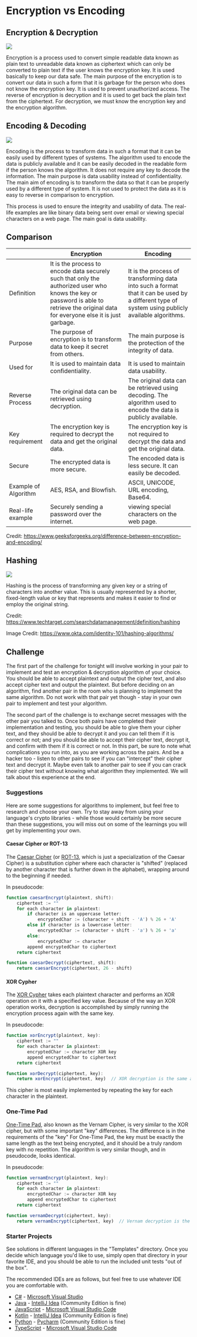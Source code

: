 # Encryption vs Encoding

## Encryption & Decryption
![](Encryption-Decryption.jpg)

Encryption is a process used to convert simple readable data known as plain text to unreadable data known as ciphertext which can only be converted to plain text if the user knows the encryption key. It is used basically to keep our data safe. The main purpose of the encryption is to convert our data in such a form that it is garbage for the person who does not know the encryption key. It is used to prevent unauthorized access. The reverse of encryption is decryption and it is used to get back the plain text from the ciphertext. For decryption, we must know the encryption key and the encryption algorithm. 

## Encoding & Decoding
![](Encoding-Decoding.jpg)

Encoding is the process to transform data in such a format that it can be easily used by different types of systems. The algorithm used to encode the data is publicly available and it can be easily decoded in the readable form if the person knows the algorithm. It does not require any key to decode the information. The main purpose is data usability instead of confidentiality. The main aim of encoding is to transform the data so that it can be properly used by a different type of system. It is not used to protect the data as it is easy to reverse in comparison to encryption. 

This process is used to ensure the integrity and usability of data. The real-life examples are like binary data being sent over email or viewing special characters on a web page. The main goal is data usability.

## Comparison
||Encryption|Encoding|
|--- |--- |--- |
|Definition|It is the process to encode data securely such that only the authorized user who knows the key or password is able to retrieve the original data for everyone else it is just garbage.|It is the process of transforming data into such a format that it can be used by a different type of system using publicly available algorithms.|
|Purpose|The purpose of encryption is to transform data to keep it secret from others.|The main purpose is the protection of the integrity of data.|
|Used for|It is used to maintain data confidentiality.|It is used to maintain data usability.|
|Reverse Process|The original data can be retrieved using decryption.|The original data can be retrieved using decoding. The algorithm used to encode the data is publicly available.|
|Key requirement|The encryption key is required to decrypt the data and get the original data.|The encryption key is not required to decrypt the data and get the original data.|
|Secure|The encrypted data is more secure.|The encoded data is less secure. It can easily be decoded.|
|Example of Algorithm|AES, RSA, and Blowfish.|ASCII, UNICODE, URL encoding, Base64.|
|Real-life example|Securely sending a password over the internet.|viewing special characters on the web page.|

Credit: https://www.geeksforgeeks.org/difference-between-encryption-and-encoding/

## Hashing
![](HashingAlgorithm.jpg)

Hashing is the process of transforming any given key or a string of characters into another value. This is usually represented by a shorter, fixed-length value or key that represents and makes it easier to find or employ the original string.

Credit: https://www.techtarget.com/searchdatamanagement/definition/hashing

Image Credit: https://www.okta.com/identity-101/hashing-algorithms/

## Challenge
The first part of the challenge for tonight will involve working in your pair to implement and test an encryption & decryption algorithm of your choice. You should be able to accept plaintext and output the cipher text, and also accept cipher text and output the plaintext. But before deciding on an algorithm, find another pair in the room who is planning to implement the same algorithm. Do not work with that pair yet though - stay in your own pair to implement and test your algorithm.

The second part of the challenge is to exchange secret messages with the other pair you talked to. Once both pairs have completed their implementation and testing, you should be able to give them your cipher text, and they should be able to decrypt it and you can tell them if it is correct or not; and you should be able to accept their cipher text, decrypt it, and confirm with them if it is correct or not. In this part, be sure to note what complications you run into, as you are working across the pairs. And be a hacker too - listen to other pairs to see if you can "intercept" their cipher text and decrypt it. Maybe even talk to another pair to see if you can crack their cipher text without knowing what algorithm they implemented. We will talk about this experience at the end.

### Suggestions
Here are some suggestions for algorithms to implement, but feel free to research and choose your own. Try to stay away from using your language's crypto libraries - while those would certainly be more secure than these suggestions, you will miss out on some of the learnings you will get by implementing your own.

#### Caesar Cipher or ROT-13
The [Caesar Cipher](https://en.wikipedia.org/wiki/Caesar_cipher) (or [ROT-13](https://en.wikipedia.org/wiki/ROT13), which is just a specialization of the Caesar Cipher) is a substitution cipher where each character is "shifted" (replaced by another character that is further down in the alphabet), wrapping around to the beginning if needed.

In pseudocode:
```javascript
function caesarEncrypt(plaintext, shift):
    ciphertext := ""
    for each character in plaintext:
        if character is an uppercase letter:
            encryptedChar := (character + shift - 'A') % 26 + 'A'
        else if character is a lowercase letter:
            encryptedChar := (character + shift - 'a') % 26 + 'a'
        else:
            encryptedChar := character
        append encryptedChar to ciphertext
    return ciphertext

function caesarDecrypt(ciphertext, shift):
    return caesarEncrypt(ciphertext, 26 - shift)
```

#### XOR Cypher
The [XOR Cypher](https://en.wikipedia.org/wiki/XOR_cipher) takes each plaintext character and performs an XOR operation on it with a specified key value. Because of the way an XOR operation works, decryption is accomplished by simply running the encryption process again with the same key.

In pseudocode:
```javascript
function xorEncrypt(plaintext, key):
    ciphertext := ""
    for each character in plaintext:
        encryptedChar := character XOR key
        append encryptedChar to ciphertext
    return ciphertext

function xorDecrypt(ciphertext, key):
    return xorEncrypt(ciphertext, key)  // XOR decryption is the same as encryption
```

This cipher is most easily implemented by repeating the key for each character in the plaintext.

### One-Time Pad
[One-Time Pad](https://en.wikipedia.org/wiki/One-time_pad), also known as the Vernam Cipher, is very similar to the XOR cipher, but with some important "key" differences. The difference is in the requirements of the "key" For One-Time Pad, the key must be exactly the same length as the text being encrypted, and it should be a truly random key with no repetition. The algorithm is very similar though, and in pseudocode, looks identical.

In pseudocode:
```javascript
function vernamEncrypt(plaintext, key):
    ciphertext := ""
    for each character in plaintext:
        encryptedChar := character XOR key
        append encryptedChar to ciphertext
    return ciphertext

function vernamDecrypt(ciphertext, key):
    return vernamEncrypt(ciphertext, key)  // Vernam decryption is the same as encryption

```

### Starter Projects
See solutions in different languages in the "Templates" directory. Once you decide which language you'd like to use,
simply open that directory in your favorite IDE, and you should be able to run the included unit tests "out of the box".

The recommended IDEs are as follows, but feel free to use whatever IDE you are comfortable with.

-   [C#](Templates/C%23) - [Microsoft Visual Studio](https://visualstudio.microsoft.com/vs/community/)
-   [Java](Templates/Java) - [IntelliJ Idea](https://www.jetbrains.com/idea/download) (Community Edition is fine)
-   [JavaScript](Templates/JavaScript) - [Microsoft Visual Studio Code](https://code.visualstudio.com/)
-   [Kotlin](Templates/Kotlin) - [IntelliJ Idea](https://www.jetbrains.com/idea/download) (Community Edition is fine)
-   [Python](Templates/Python) - [Pycharm](https://www.jetbrains.com/pycharm/download/?section=windows) (Community Edition is fine)
-   [TypeScript](Templates/TypeScript) - [Microsoft Visual Studio Code](https://code.visualstudio.com/)
